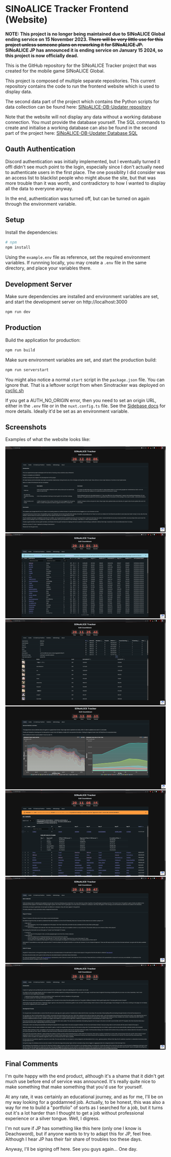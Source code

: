 # SINoALICE Tracker Frontend (Website)
**NOTE: This project is no longer being maintained due to SINoALICE Global ending service on 15 November 2023. ~~There will be very little use for this project unless someone plans on reworking it for SINoALICE JP.~~ SINoALICE JP has announced it is ending service on January 15 2024, so this project is now officially dead.**

This is the GitHub repository for the SINoALICE Tracker project that was created for the mobile game SINoALICE Global.

This project is composed of multiple separate repositories. This current repository contains the code to run the frontend website which is used to display data.

The second data part of the project which contains the Python scripts for data collection can be found here: [SINoALICE-DB-Updater repository](https://github.com/Anomalous-Sentiment/SINoALICE-DB-Updater)

Note that the website will not display any data without a working database connection. You must provide the database yourself. The SQL commands to create and initialise a working database
can also be found in the second part of the project here: [SINoALICE-DB-Updater Database SQL](https://github.com/Anomalous-Sentiment/SINoALICE-DB-Updater/tree/main/database)

## Oauth Authentication
Discord authentication was initially implemented, but I eventually turned it offI didn't see much point to the login, especially since I don't actually need to authenticate users in the first place. The one possiblity I did consider was an access list to blacklist people who might abuse the site, but that was more trouble than it was worth, and contradictory to how I wanted to display all the data to everyone anyway. 

In the end, authentication was turned off, but can be turned on again through the environment variable.

## Setup

Install the dependencies:

```bash
# npm
npm install
```

Using the `example.env` file as reference, set the required environment variables. If runnning locally, you may create a `.env` file in the same directory, and place your variables there.

## Development Server

Make sure dependencies are installed and environment variables are set, and start the development server on http://localhost:3000

```bash
npm run dev
```

## Production

Build the application for production:

```bash
npm run build
```

Make sure environment variables are set, and start the production build:

```bash
npm run serverstart
```

You might also notice a normal ```start``` script in the ```package.json``` file. You can ignore that. That is a leftover script from when Sinotracker was deployed on [cyclic.sh](https://www.cyclic.sh/)

If you get a AUTH_NO_ORIGIN error, then you need to set an origin URL, either in the ```.env``` file or in the ```nuxt.config.ts``` file. See the [Sidebase docs](https://sidebase.io/nuxt-auth/configuration/nuxt-config) for more details. Ideally it'd be set as an environment variable.

## Screenshots
Examples of what the website looks like:

![Home Page](/screenshots/sinotracker-home.PNG)
![Guild List Page](/screenshots/sinotracker-guilds.PNG)
![About Page](/screenshots/sinotracker-guild-profile.PNG)
![Statistics Page](/screenshots/sinotracker-statistics.PNG)
![GC Predictor Page](/screenshots/sinotracker-gc-predictor.PNG)
![Methodology Page](/screenshots/sinotracker-methodology.PNG)
![About Page](/screenshots/sinotracker-about.PNG)


## Final Comments
I'm quite happy with the end product, although it's a shame that it didn't get much use before end of service was announced. It's really quite nice to make something that make something that you'd use for yourself.

At any rate, it was certainly an educational journey, and as for me, I'll be on my way looking for a goddamned job. Actually, to be honest, this was also a way for me to build a "portfolio" of sorts as I searched for a job, but it turns out it's a lot harder than I thought to get a job without professional experience or a silver tongue. Well, I digress.

I'm not sure if JP has something like this here (only one I know is Deachsword), but if anyone wants to try to adapt this for JP, feel free. Although I hear JP has their fair share of troubles too these days.

Anyway, I'll be signing off here. See you guys again... One day.